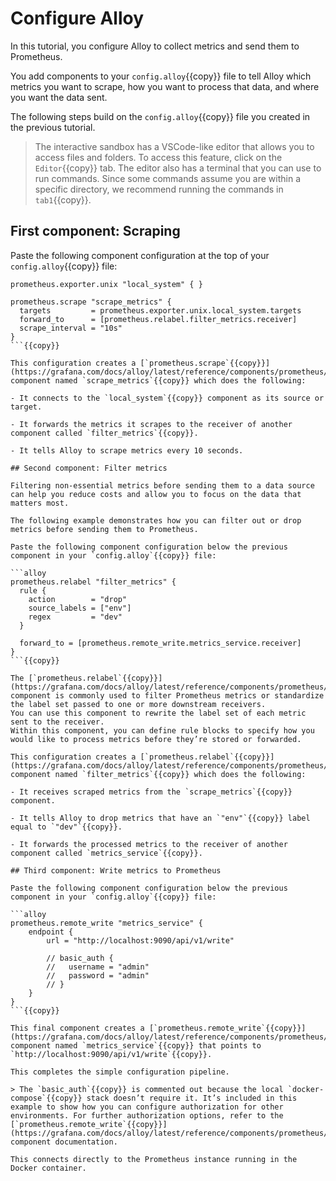 # Configure Alloy

In this tutorial, you configure Alloy to collect metrics and send them to Prometheus.

You add components to your `config.alloy`{{copy}} file to tell Alloy which metrics you want to scrape, how you want to process that data, and where you want the data sent.

The following steps build on the `config.alloy`{{copy}} file you created in the previous tutorial.

> The interactive sandbox has a VSCode-like editor that allows you to access files and folders. To access this feature, click on the `Editor`{{copy}} tab. The editor also has a terminal that you can use to run commands. Since some commands assume you are within a specific directory, we recommend running the commands in `tab1`{{copy}}.

## First component: Scraping

Paste the following component configuration at the top of your `config.alloy`{{copy}} file:

```alloy
prometheus.exporter.unix "local_system" { }

prometheus.scrape "scrape_metrics" {
  targets         = prometheus.exporter.unix.local_system.targets
  forward_to      = [prometheus.relabel.filter_metrics.receiver]
  scrape_interval = "10s"
}
```{{copy}}

This configuration creates a [`prometheus.scrape`{{copy}}](https://grafana.com/docs/alloy/latest/reference/components/prometheus/prometheus.scrape/) component named `scrape_metrics`{{copy}} which does the following:

- It connects to the `local_system`{{copy}} component as its source or target.

- It forwards the metrics it scrapes to the receiver of another component called `filter_metrics`{{copy}}.

- It tells Alloy to scrape metrics every 10 seconds.

## Second component: Filter metrics

Filtering non-essential metrics before sending them to a data source can help you reduce costs and allow you to focus on the data that matters most.

The following example demonstrates how you can filter out or drop metrics before sending them to Prometheus.

Paste the following component configuration below the previous component in your `config.alloy`{{copy}} file:

```alloy
prometheus.relabel "filter_metrics" {
  rule {
    action        = "drop"
    source_labels = ["env"]
    regex         = "dev"
  }

  forward_to = [prometheus.remote_write.metrics_service.receiver]
}
```{{copy}}

The [`prometheus.relabel`{{copy}}](https://grafana.com/docs/alloy/latest/reference/components/prometheus/prometheus.relabel/) component is commonly used to filter Prometheus metrics or standardize the label set passed to one or more downstream receivers.
You can use this component to rewrite the label set of each metric sent to the receiver.
Within this component, you can define rule blocks to specify how you would like to process metrics before they’re stored or forwarded.

This configuration creates a [`prometheus.relabel`{{copy}}](https://grafana.com/docs/alloy/latest/reference/components/prometheus/prometheus.relabel/) component named `filter_metrics`{{copy}} which does the following:

- It receives scraped metrics from the `scrape_metrics`{{copy}} component.

- It tells Alloy to drop metrics that have an `"env"`{{copy}} label equal to `"dev"`{{copy}}.

- It forwards the processed metrics to the receiver of another component called `metrics_service`{{copy}}.

## Third component: Write metrics to Prometheus

Paste the following component configuration below the previous component in your `config.alloy`{{copy}} file:

```alloy
prometheus.remote_write "metrics_service" {
    endpoint {
        url = "http://localhost:9090/api/v1/write"

        // basic_auth {
        //   username = "admin"
        //   password = "admin"
        // }
    }
}
```{{copy}}

This final component creates a [`prometheus.remote_write`{{copy}}](https://grafana.com/docs/alloy/latest/reference/components/prometheus/prometheus.remote_write/) component named `metrics_service`{{copy}} that points to `http://localhost:9090/api/v1/write`{{copy}}.

This completes the simple configuration pipeline.

> The `basic_auth`{{copy}} is commented out because the local `docker-compose`{{copy}} stack doesn’t require it. It’s included in this example to show how you can configure authorization for other environments. For further authorization options, refer to the [`prometheus.remote_write`{{copy}}](https://grafana.com/docs/alloy/latest/reference/components/prometheus/prometheus.remote_write/) component documentation.

This connects directly to the Prometheus instance running in the Docker container.
